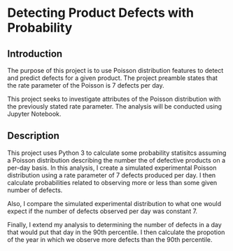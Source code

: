 # Detecting Product Defects with Probability

## Introduction

The purpose of this project is to use Poisson distribution features to detect and predict defects for a given product. The project preamble states that the rate parameter of the Poisson is 7 defects per day.

This project seeks to investigate attributes of the Poisson distribution with the previously stated rate parameter. The analysis will be conducted using Jupyter Notebook.

## Description

This project uses Python 3 to calculate some probability statisitcs assuming a Poisson distribution describing the number the of defective products on a per-day basis. In this analysis, I create a simulated experimental Poisson distribution using a rate parameter of 7 defects produced per day. I then calculate probabilities related to observing more or less than some given number of defects.

Also, I compare the simulated experimental distribution to what one would expect if the number of defects observed per day was constant 7. 

Finally, I extend my analysis to determining the number of defects in a day that would put that day in the 90th percentile. I then calculate the propotion of the year in which we observe more defects than the 90th percentile.